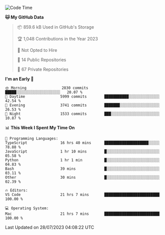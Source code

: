 <!--START_SECTION:waka-->
![Code Time](http://img.shields.io/badge/Code%20Time-4%2C390%20hrs%205%20mins-blue)

**🐱 My GitHub Data** 

> 📦 859.6 kB Used in GitHub's Storage 
 > 
> 🏆 1,048 Contributions in the Year 2023
 > 
> 🚫 Not Opted to Hire
 > 
> 📜 14 Public Repositories 
 > 
> 🔑 67 Private Repositories 
 > 
**I'm an Early 🐤** 

```text
🌞 Morning                2830 commits        █████░░░░░░░░░░░░░░░░░░░░   20.07 % 
🌆 Daytime                5999 commits        ███████████░░░░░░░░░░░░░░   42.54 % 
🌃 Evening                3741 commits        ███████░░░░░░░░░░░░░░░░░░   26.53 % 
🌙 Night                  1533 commits        ███░░░░░░░░░░░░░░░░░░░░░░   10.87 % 
```


📊 **This Week I Spent My Time On** 

```text
💬 Programming Languages: 
TypeScript               16 hrs 40 mins      ████████████████████░░░░░   78.88 % 
JavaScript               1 hr 10 mins        █░░░░░░░░░░░░░░░░░░░░░░░░   05.58 % 
Python                   1 hr 1 min          █░░░░░░░░░░░░░░░░░░░░░░░░   04.83 % 
Bash                     39 mins             █░░░░░░░░░░░░░░░░░░░░░░░░   03.11 % 
Other                    30 mins             █░░░░░░░░░░░░░░░░░░░░░░░░   02.39 % 

🔥 Editors: 
VS Code                  21 hrs 7 mins       █████████████████████████   100.00 % 

💻 Operating System: 
Mac                      21 hrs 7 mins       █████████████████████████   100.00 % 
```


 Last Updated on 28/07/2023 04:08:22 UTC
<!--END_SECTION:waka-->

